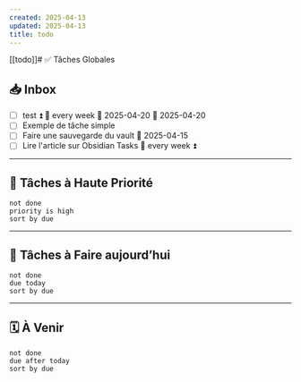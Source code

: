 ```yaml
---
created: 2025-04-13
updated: 2025-04-13
title: todo
---
```

[[todo]]# ✅ Tâches Globales

## 📥 Inbox


- [ ] test ⏫ 🔁 every week 🛫 2025-04-20 📅 2025-04-20
- [ ] Exemple de tâche simple
- [ ] Faire une sauvegarde du vault 📅 2025-04-15
- [ ] Lire l'article sur Obsidian Tasks 🔁 every week ⏫

---
## 📌 Tâches à Haute Priorité

```tasks
not done
priority is high
sort by due
```

---

## 📅 Tâches à Faire aujourd’hui

```tasks
not done
due today
sort by due
```

---

## 🗓️ À Venir

```tasks
not done
due after today
sort by due
```
